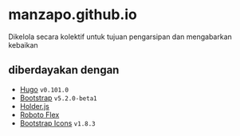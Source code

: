 # manzapo.github.io
Dikelola secara kolektif untuk tujuan pengarsipan dan mengabarkan kebaikan

## diberdayakan dengan
* [Hugo](https://github.com/gohugoio/hugo) `v0.101.0`
* [Bootstrap](https://github.com/twbs/bootstrap) `v5.2.0-beta1`
* [Holder.js](https://github.com/imsky/holder)
* [Roboto Flex](https://fonts.google.com/specimen/Roboto+Flex)
* [Bootstrap Icons](https://github.com/twbs/icons) `v1.8.3`